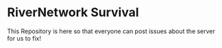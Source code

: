 # RiverNetwork Survival

This Repository is here so that everyone can post issues about the server for us to fix!

